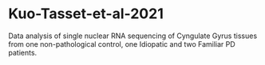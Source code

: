 # Kuo-Tasset-et-al-2021
Data analysis of single nuclear RNA sequencing of Cyngulate Gyrus tissues from one non-pathological control, one Idiopatic and two Familiar PD patients.
